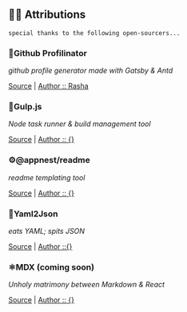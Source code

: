 
## 🙏🏿 Attributions

<code>special thanks to the following open-sourcers...</code>

### 📃Github Profilinator
_github profile generator made with Gatsby & Antd_

[Source]() | [Author :: Rasha]() 

### 🥤Gulp.js 
_Node task runner & build management tool_

[Source]() | [Author :: {}]() 
### ⚙@appnest/readme 
_readme templating tool_

[Source]() | [Author :: {}]()

### 🔁Yaml2Json
_eats YAML; spits JSON_

[Source]() | [Author ::{}]()
### ⚛MDX (coming soon)
_Unholy matrimony between Markdown & React_

[Source]() | [Author :: {}]()